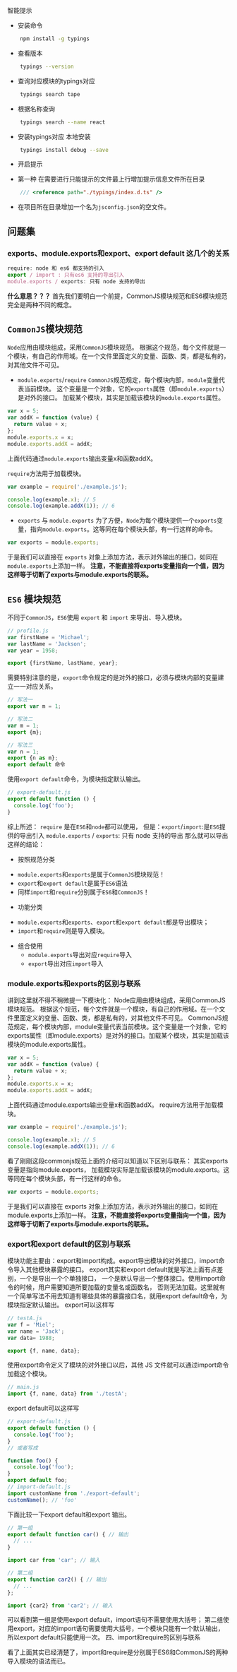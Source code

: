 智能提示
* 安装命令
```bash
    npm install -g typings
```
* 查看版本
```bash
    typings --version
```
* 查询对应模块的typings对应
```bash
    typings search tape
```
* 根据名称查询
```bash
    typings search --name react
```

* 安装typings对应 本地安装
```bash
    typings install debug --save
```

* 开启提示
+ 第一种
 在需要进行只能提示的文件最上行增加提示信息文件所在目录
```js
    /// <reference path="./typings/index.d.ts" />
```
+  在项目所在目录增加一个名为`jsconfig.json`的空文件。

## 问题集
### exports、module.exports和export、export default 这几个的关系
```javascript
require: node 和 es6 都支持的引入
export / import : 只有es6 支持的导出引入
module.exports / exports: 只有 node 支持的导出
```
**什么意思？？？**
首先我们要明白一个前提，CommonJS模块规范和ES6模块规范完全是两种不同的概念。

## `CommonJS`模块规范
`Node`应用由模块组成，采用`CommonJS`模块规范。
根据这个规范，每个文件就是一个模块，有自己的作用域。在一个文件里面定义的变量、函数、类，都是私有的，对其他文件不可见。

+ `module.exports`/`require`
`CommonJS`规范规定，每个模块内部，`module`变量代表当前模块。
这个变量是一个对象，它的`exports`属性（即`module.exports`）是对外的接口。
加载某个模块，其实是加载该模块的`module.exports`属性。
```javascript
var x = 5;
var addX = function (value) {
  return value + x;
};
module.exports.x = x;
module.exports.addX = addX;
```
上面代码通过`module.exports`输出变量x和函数addX。

`require`方法用于加载模块。
```javascript
var example = require('./example.js');

console.log(example.x); // 5
console.log(example.addX(1)); // 6
```

+ `exports` 与 `module.exports`
为了方便，`Node`为每个模块提供一个`exports`变量，指向`module.exports`。这等同在每个模块头部，有一行这样的命令。
```javascript
var exports = module.exports;
```
于是我们可以直接在 `exports` 对象上添加方法，表示对外输出的接口，如同在`module.exports`上添加一样。
**注意，不能直接将exports变量指向一个值，因为这样等于切断了exports与module.exports的联系。**


## `ES6` 模块规范
不同于`CommonJS`，`ES6`使用 `export` 和 `import` 来导出、导入模块。
```javascript
// profile.js
var firstName = 'Michael';
var lastName = 'Jackson';
var year = 1958;

export {firstName, lastName, year};
```

需要特别注意的是，`export`命令规定的是对外的接口，必须与模块内部的变量建立一一对应关系。
```javascript
// 写法一
export var m = 1;

// 写法二
var m = 1;
export {m};

// 写法三
var n = 1;
export {n as m};
export default 命令
```

使用`export default`命令，为模块指定默认输出。
```javascript
// export-default.js
export default function () {
  console.log('foo');
}
```

综上所述： `require` 是在`ES6`和`node`都可以使用，
但是：`export`/`import`:是`ES6`提供的导出引入
     `module.exports` / `exports`: 只有 node 支持的导出
那么就可以导出这样的结论：
+ 按照规范分类
 - `module.exports`和`exports`是属于`CommonJS`模块规范！
 - `export`和`export default`是属于`ES6`语法
 - 同样`import`和`require`分别属于`ES6`和`CommonJS`！
+ 功能分类
 - `module.exports`和`exports`、`export`和`export default`都是导出模块；
 - `import`和`require`则是导入模块。

+ 组合使用
  - `module.exports`导出对应`require`导入
  - `export`导出对应`import`导入


### module.exports和exports的区别与联系
讲到这里就不得不稍微提一下模块化：
Node应用由模块组成，采用CommonJS模块规范。
根据这个规范，每个文件就是一个模块，有自己的作用域。在一个文件里面定义的变量、函数、类，都是私有的，对其他文件不可见。
CommonJS规范规定，每个模块内部，module变量代表当前模块。这个变量是一个对象，它的exports属性（即module.exports）是对外的接口。加载某个模块，其实是加载该模块的module.exports属性。
```javascript
var x = 5;
var addX = function (value) {
  return value + x;
};
module.exports.x = x;
module.exports.addX = addX;
```
上面代码通过module.exports输出变量x和函数addX。
require方法用于加载模块。
```javascript
var example = require('./example.js');

console.log(example.x); // 5
console.log(example.addX(1)); // 6
```
看了刚刚这段commonjs规范上面的介绍可以知道以下区别与联系：
其实exports变量是指向module.exports，
加载模块实际是加载该模块的module.exports。这等同在每个模块头部，有一行这样的命令。
```javascript
var exports = module.exports;
```

于是我们可以直接在 exports 对象上添加方法，表示对外输出的接口，如同在module.exports上添加一样。
**注意，不能直接将exports变量指向一个值，因为这样等于切断了exports与module.exports的联系。**

### export和export default的区别与联系

模块功能主要由：export和import构成。export导出模块的对外接口，import命令导入其他模块暴露的接口。
export其实和export default就是写法上面有点差别，一个是导出一个个单独接口，
一个是默认导出一个整体接口。使用import命令的时候，用户需要知道所要加载的变量名或函数名，
否则无法加载。这里就有一个简单写法不用去知道有哪些具体的暴露接口名，就用export default命令，为模块指定默认输出。
export可以这样写
```javascript
// testA.js
var f = 'Miel';
var name = 'Jack';
var data= 1988;

export {f, name, data};
```
使用export命令定义了模块的对外接口以后，其他 JS 文件就可以通过import命令加载这个模块。
```javascript
// main.js
import {f, name, data} from './testA';
```
export default可以这样写
```javascript
// export-default.js
export default function () {
  console.log('foo');
}
// 或者写成

function foo() {
  console.log('foo');
}
export default foo;
// import-default.js
import customName from './export-default';
customName(); // 'foo'
```


下面比较一下export default和export 输出。
```javascript
// 第一组
export default function car() { // 输出
  // ...
}

import car from 'car'; // 输入

// 第二组
export function car2() { // 输出
  // ...
};

import {car2} from 'car2'; // 输入
```


可以看到第一组是使用export default，import语句不需要使用大括号；
       第二组使用export，对应的import语句需要使用大括号，一个模块只能有一个默认输出，
       所以export default只能使用一次。
四、import和require的区别与联系

看了上面其实已经清楚了，import和require是分别属于ES6和CommonJS的两种导入模块的语法而已。
 
 
     

